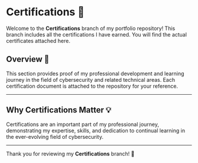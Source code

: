 # Certifications 🏅

Welcome to the **Certifications** branch of my portfolio repository! This branch includes all the certifications I have earned. You will find the actual certificates attached here.

## Overview 📜

This section provides proof of my professional development and learning journey in the field of cybersecurity and related technical areas. Each certification document is attached to the repository for your reference.

---

## Why Certifications Matter 💡

Certifications are an important part of my professional journey, demonstrating my expertise, skills, and dedication to continual learning in the ever-evolving field of cybersecurity.

---

Thank you for reviewing my **Certifications** branch! 🙌
